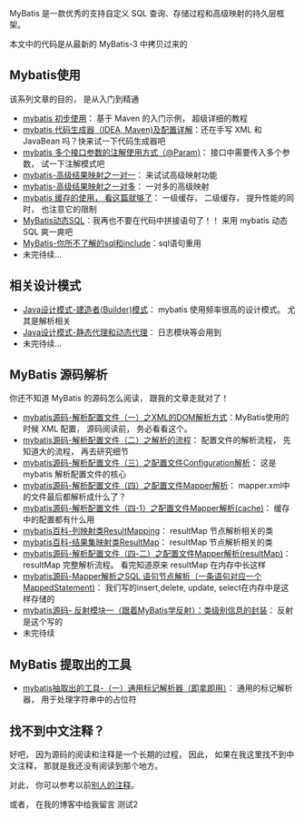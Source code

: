 MyBatis 是一款优秀的支持自定义 SQL 查询、存储过程和高级映射的持久层框架。

本文中的代码是从最新的 MyBatis-3 中拷贝过来的

## Mybatis使用

该系列文章的目的， 是从入门到精通

- [mybatis 初步使用](https://www.cnblogs.com/homejim/p/9613205.html)： 基于 Maven 的入门示例， 超级详细的教程
- [mybatis 代码生成器（IDEA, Maven)及配置详解](https://www.cnblogs.com/homejim/p/9782403.html)：还在手写 XML 和 JavaBean 吗？快来试一下代码生成器吧
- [mybatis 多个接口参数的注解使用方式（@Param)](https://www.cnblogs.com/homejim/p/9758930.html)： 接口中需要传入多个参数， 试一下注解模式吧
- [mybatis-高级结果映射之一对一](https://www.cnblogs.com/homejim/p/9785802.html)： 来试试高级映射功能
- [mybatis-高级结果映射之一对多](https://www.cnblogs.com/homejim/p/9808847.html)： 一对多的高级映射
- [mybatis 缓存的使用， 看这篇就够了](https://www.cnblogs.com/homejim/p/9729191.html)： 一级缓存， 二级缓存， 提升性能的同时， 也注意它的限制
- [MyBatis动态SQL](https://www.cnblogs.com/homejim/p/9909657.html)：我再也不要在代码中拼接语句了！！ 来用 mybatis 动态 SQL 爽一爽吧
- [MyBatis-你所不了解的sql和include](https://www.cnblogs.com/homejim/p/9961102.html)：sql语句重用
- 未完待续...
## 相关设计模式
- [Java设计模式-建造者(Builder)模式](https://www.cnblogs.com/homejim/p/9644182.html)： mybatis 使用频率很高的设计模式。 尤其是解析相关
- [Java设计模式-静态代理和动态代理](https://www.cnblogs.com/homejim/p/9581294.html)： 日志模块等会用到
- 未完待续...
## MyBatis 源码解析

你还不知道 MyBatis 的源码怎么阅读， 跟我的文章走就对了！
- [mybatis源码-解析配置文件（一）之XML的DOM解析方式](https://www.cnblogs.com/homejim/p/9652273.html)：MyBatis使用的时候 XML 配置， 源码阅读前， 务必看看这个。
- [mybatis源码-解析配置文件（二）之解析的流程](https://www.cnblogs.com/homejim/p/9654992.html)： 配置文件的解析流程， 先知道大的流程， 再去研究细节
- [mybatis源码-解析配置文件（三）之配置文件Configuration解析](https://www.cnblogs.com/homejim/p/9672224.html)： 这是 mybatis 解析配置文件的核心
- [mybatis源码-解析配置文件（四）之配置文件Mapper解析](https://www.cnblogs.com/homejim/p/9741404.html)： mapper.xml中的文件最后都解析成什么了？
- [mybatis源码-解析配置文件（四-1）之配置文件Mapper解析(cache)](https://www.cnblogs.com/homejim/p/9743921.html)： 缓存中的配置都有什么用
- [mybatis百科-列映射类ResultMapping](https://www.cnblogs.com/homejim/p/9833863.html)： resultMap 节点解析相关的类
- [mybatis百科-结果集映射类ResultMap](https://www.cnblogs.com/homejim/p/9840373.html)： resultMap 节点解析相关的类
- [ mybatis源码-解析配置文件（四-二）之配置文件Mapper解析(resultMap)](https://www.cnblogs.com/homejim/p/9853703.html)： resultMap 完整解析流程。 看完知道原来 resultMap 在内存中长这样
- [mybatis源码-Mapper解析之SQL 语句节点解析（一条语句对应一个MappedStatement)](https://www.cnblogs.com/homejim/p/9986680.html)： 我们写的insert,delete, update, select在内存中是这样存储的
- [mybatis源码- 反射模块一（跟着MyBatis学反射）：类级别信息的封装](https://www.cnblogs.com/homejim/p/10148830.html)： 反射是这个写的
- 未完待续
## MyBatis 提取出的工具
- [mybatis抽取出的工具-（一）通用标记解析器（即拿即用）](https://www.cnblogs.com/homejim/p/9739632.html)： 通用的标记解析器， 用于处理字符串中的占位符


## 找不到中文注释？
好吧， 因为源码的阅读和注释是一个长期的过程， 因此， 如果在我这里找不到中文注释， 那就是我还没有阅读到那个地方。

对此， 你可以参考以前[别人的注释](https://github.com/homejim/mybatis-cn-2014)。

或者， 在我的博客中给我留言
测试2